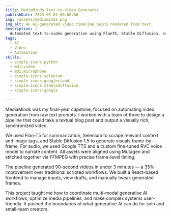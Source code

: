 ```yaml
---
title: MediaMinds Text-to-Video Generator
publishDate: 2023-05-01 00:00:00
img: /assets/mediaminds.png
img_alt: An AI-generated video timeline being rendered from text
description: |
  Automated text-to-video generation using FlanT5, Stable Diffusion, and Google TTS — delivering media-ready content in under 3 minutes.
tags:
  - AI
  - Video
  - Automation
skills:
  - simple-icons:python
  - mdi:video
  - mdi:microphone
  - simple-icons:selenium
  - simple-icons:googlecloud
  - simple-icons:stablediffusion
  - simple-icons:google

---
```


MediaMinds was my final-year capstone, focused on automating video generation from raw text prompts. I worked with a team of three to design a pipeline that could take a textual blog post and output a visually rich, synchronized video.

We used Flan-T5 for summarization, Selenium to scrape relevant context and image tags, and Stable Diffusion 1.5 to generate visuals frame-by-frame. For audio, we used Google TTS and a custom fine-tuned RVC voice model to narrate content. All assets were aligned using Mutagen and stitched together via FFMPEG with precise frame-level timing.

The pipeline generated 90-second videos in under 3 minutes — a 35% improvement over traditional scripted workflows. We built a React-based frontend to manage inputs, view drafts, and manually tweak generated frames.

This project taught me how to coordinate multi-modal generative AI workflows, optimize media pipelines, and make complex systems user-friendly. It pushed the boundaries of what generative AI can do for solo and small-team creators.
